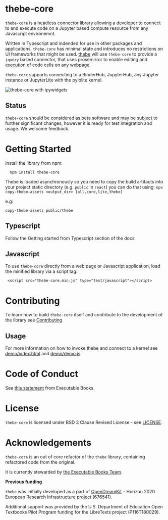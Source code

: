 # thebe-core

`thebe-core` is a headless connector library allowing a developer to connect to and execute code on a Jupyter based compute resource from any Javascript environemnt.

Written in Typescript and indended for use in other packages and applications, `thebe-core` has minimal state and introduces no restrictions on UI frameworks that might be used. [thebe](https://github.com/executablebooks/thebe) will use `thebe-core` to provide a `jquery` based connector, that uses prosemirror to enable editing and execution of code cells on any webpage.

`thebe-core` supports connecting to a BinderHub, JupyterHub, any Jupyter instance or JupyterLite with the pyiolite kernel.

![thebe-core with ipywidgets](thebe-lite-widgets.gif)

## Status

`thebe-core` should be considered as beta software and may be subject to further significant changes, however it is ready for test integration and usage. We welcome feedback.

# Getting Started

Install the library from npm:

```
  npm install thebe-core
```

Thebe is loaded asynchronously so you need to copy the build artifacts into your project static directory (e.g. `public` in `react`) you can do that using:
`npx copy-thebe-assets <output_dir> [all,core,lite,thebe]`

e.g:

```
copy-thebe-assets public/thebe
```

## Typescript

Follow the Getting started from Typescript section of the docs

## Javascript

To use `thebe-core` directly from a web page or Javascript application, load the minified library via a script tag:

```
 <script src="thebe-core.min.js" type="text/javascript"></script>
```

# Contributing

To learn how to build `thebe-core` itself and contribute to the development of the library see [Contributing](contributing.md)

## Usage

For more information on how to invoke thebe and connect to a kernel see [demo/index.html](./demo/index.html) and [demo/demo.js](./demo/demo.js).

# Code of Conduct

See [this statement](https://github.com/executablebooks/meta/tree/master/docs/code-of-conduct.md) from Executable Books.

# License

`thebe-core` is licensed under BSD 3 Clause Revised License - see [LICENSE](./LICENSE).

# Acknowledgements

`thebe-core` is an out of core refactor of the `thebe` library, containing refactored code from the original.

It is currently stewarded by [the Executable Books Team](https://executablebooks.org/en/latest/team.html).

**Previous funding**

`thebe` was initially developed as a part of [OpenDreamKit](https://opendreamkit.org/) – Horizon 2020 European Research Infrastructure project (676541).

Additional support was provided by the U.S. Department of Education Open Textbooks Pilot Program funding for the LibreTexts project (P116T180029).
